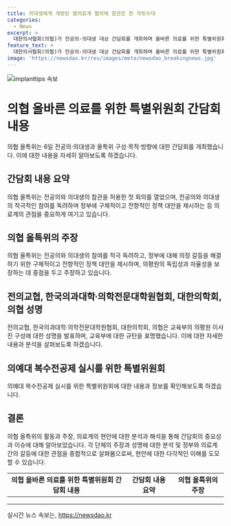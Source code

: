 ```yaml
---
title: 의대생에게 개방된 범의료계 협의체 참관은 한 자릿수대
categories:
  - News
excerpt: >
  대한의사협회(의협)가 전공의·의대생 대상 간담회를 개최하며 올바른 의료를 위한 특별위원회(올특위)의 구성·목적·방향을 고심하고 있다. 올특위는 전공의와 의대생의 참여를 적극 독려하며, 정부에 의정 갈등을 해결하는 구체적 정책 대안을 제시하라고 요구했다. 또한, 교육부의 의평원 이사진 구성 변경에 대한 반대를 표명하며, 의료계와 교육부 간의 갈등을 공개했다. 전공의와 의대생의 참여를 허용한 첫 회의에도 불구하고 참관인원은 제한적이며, 의료계 단체들은 의평원의 독립성과 자율성을 지켜야 한다고 주장했다.
feature_text: >
  대한의사협회(의협)가 전공의·의대생 대상 간담회를 개최하며 올바른 의료를 위한 특별위원회(올특위)의 구성·목적·방향을 고심하고 있다. 올특위는 전공의와 의대생의 참여를 적극 독려하며, 정부에 의정 갈등을 해결하는 구체적 정책 대안을 제시하라고 요구했다. 또한, 교육부의 의평원 이사진 구성 변경에 대한 반대를 표명하며, 의료계와 교육부 간의 갈등을 공개했다. 전공의와 의대생의 참여를 허용한 첫 회의에도 불구하고 참관인원은 제한적이며, 의료계 단체들은 의평원의 독립성과 자율성을 지켜야 한다고 주장했다.
image: 'https://newsdao.kr/res/images/meta/newsdao_breakingnews.jpg'
---
```


<p><img src="https://newsdao.kr/res/images/meta/newsdao_breakingnews.jpg" alt="implanttips 속보" /></p>

<h1 data-ke-size="size26">의협 올바른 의료를 위한 특별위원회 간담회 내용</h1>

<p data-ke-size="size16">의협 올특위는 6일 전공의·의대생과 올특위 구성·목적·방향에 대한 간담회를 개최했습니다. 이에 대한 내용을 자세히 알아보도록 하겠습니다.</p>

<h2 data-ke-size="size24">간담회 내용 요약</h2>

<p data-ke-size="size16">의협 올특위는 전공의와 의대생의 참관을 허용한 첫 회의를 열었으며, 전공의와 의대생의 적극적인 참여를 독려하며 정부에 구체적이고 전향적인 정책 대안을 제시하는 등 의료계의 관점을 중요하게 여기고 있습니다.</p>

<h2 data-ke-size="size24">의협 올특위의 주장</h2>

<p data-ke-size="size16">의협 올특위는 전공의와 의대생의 참여를 적극 독려하고, 정부에 대해 의정 갈등을 해결하기 위한 구체적이고 전향적인 정책 대안을 제시하며, 의평원의 독립성과 자율성을 보장하는 데 중점을 두고 주장하고 있습니다.</p>

<h2 data-ke-size="size24">전의교협, 한국의과대학∙의학전문대학원협회, 대한의학회, 의협 성명</h2>

<p data-ke-size="size16">전의교협, 한국의과대학∙의학전문대학원협회, 대한의학회, 의협은 교육부의 의평원 이사진 구성에 대한 성명을 발표하며, 교육부에 대한 규탄을 표명했습니다. 이에 대한 자세한 내용과 분석을 살펴보도록 하겠습니다.</p>

<h2 data-ke-size="size24">의예대 복수전공제 실시를 위한 특별위원회</h2>

<p data-ke-size="size16">의예대 복수전공제 실시를 위한 특별위원회에 대한 내용과 정보를 확인해보도록 하겠습니다.</p>

<h2 data-ke-size="size24">결론</h2>

<p data-ke-size="size16">의협 올특위의 활동과 주장, 의료계의 현안에 대한 분석과 해석을 통해 간담회의 중요성과 이슈에 대해 알아보았습니다. 각 단체의 주장과 성명에 대한 분석 및 정부와 의료계 간의 갈등에 대한 관점을 종합적으로 살펴봄으로써, 현안에 대한 다각적인 이해를 도모할 수 있습니다.</p>

<table>
    <tr>
        <td style="text-align: center; height: 17px;"><b>의협 올바른 의료를 위한 특별위원회 간담회 내용</b></td>
        <td style="text-align: center; height: 17px;"><b>간담회 내용 요약</b></td>
        <td style="text-align: center; height: 17px;"><b>의협 올특위의 주장</b></td>
    </tr>
</table>

<p><hr></p>
실시간 뉴스 속보는, <a href="https://newsdao.kr" rel="dofollow">https://newsdao.kr</a>


